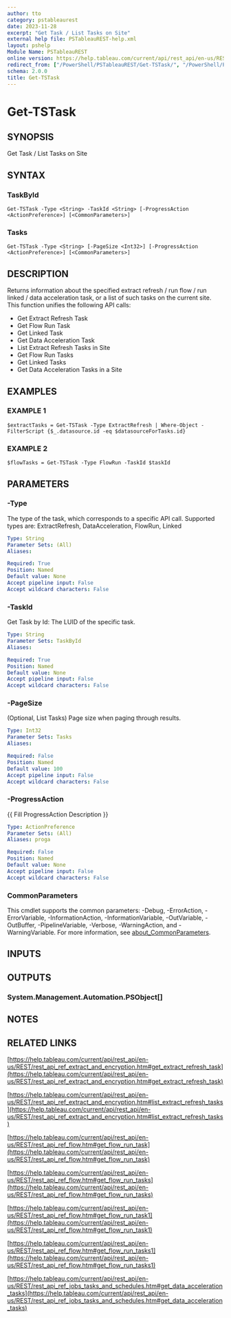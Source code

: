 ```yaml
---
author: tto
category: pstableaurest
date: 2023-11-28
excerpt: "Get Task / List Tasks on Site"
external help file: PSTableauREST-help.xml
layout: pshelp
Module Name: PSTableauREST
online version: https://help.tableau.com/current/api/rest_api/en-us/REST/rest_api_ref_extract_and_encryption.htm#get_extract_refresh_task
redirect_from: ["/PowerShell/PSTableauREST/Get-TSTask/", "/PowerShell/PSTableauREST/get-tstask/", "/PowerShell/get-tstask/"]
schema: 2.0.0
title: Get-TSTask
---
```


# Get-TSTask

## SYNOPSIS
Get Task / List Tasks on Site

## SYNTAX

### TaskById
```
Get-TSTask -Type <String> -TaskId <String> [-ProgressAction <ActionPreference>] [<CommonParameters>]
```

### Tasks
```
Get-TSTask -Type <String> [-PageSize <Int32>] [-ProgressAction <ActionPreference>] [<CommonParameters>]
```

## DESCRIPTION
Returns information about the specified extract refresh / run flow / run linked / data acceleration task, or a list of such tasks on the current site.
This function unifies the following API calls:
- Get Extract Refresh Task
- Get Flow Run Task
- Get Linked Task
- Get Data Acceleration Task
- List Extract Refresh Tasks in Site
- Get Flow Run Tasks
- Get Linked Tasks
- Get Data Acceleration Tasks in a Site

## EXAMPLES

### EXAMPLE 1
```
$extractTasks = Get-TSTask -Type ExtractRefresh | Where-Object -FilterScript {$_.datasource.id -eq $datasourceForTasks.id}
```

### EXAMPLE 2
```
$flowTasks = Get-TSTask -Type FlowRun -TaskId $taskId
```

## PARAMETERS

### -Type
The type of the task, which corresponds to a specific API call.
Supported types are: ExtractRefresh, DataAcceleration, FlowRun, Linked

```yaml
Type: String
Parameter Sets: (All)
Aliases:

Required: True
Position: Named
Default value: None
Accept pipeline input: False
Accept wildcard characters: False
```

### -TaskId
Get Task by Id: The LUID of the specific task.

```yaml
Type: String
Parameter Sets: TaskById
Aliases:

Required: True
Position: Named
Default value: None
Accept pipeline input: False
Accept wildcard characters: False
```

### -PageSize
(Optional, List Tasks) Page size when paging through results.

```yaml
Type: Int32
Parameter Sets: Tasks
Aliases:

Required: False
Position: Named
Default value: 100
Accept pipeline input: False
Accept wildcard characters: False
```

### -ProgressAction
{{ Fill ProgressAction Description }}

```yaml
Type: ActionPreference
Parameter Sets: (All)
Aliases: proga

Required: False
Position: Named
Default value: None
Accept pipeline input: False
Accept wildcard characters: False
```

### CommonParameters
This cmdlet supports the common parameters: -Debug, -ErrorAction, -ErrorVariable, -InformationAction, -InformationVariable, -OutVariable, -OutBuffer, -PipelineVariable, -Verbose, -WarningAction, and -WarningVariable. For more information, see [about_CommonParameters](http://go.microsoft.com/fwlink/?LinkID=113216).

## INPUTS

## OUTPUTS

### System.Management.Automation.PSObject[]
## NOTES

## RELATED LINKS

[https://help.tableau.com/current/api/rest_api/en-us/REST/rest_api_ref_extract_and_encryption.htm#get_extract_refresh_task](https://help.tableau.com/current/api/rest_api/en-us/REST/rest_api_ref_extract_and_encryption.htm#get_extract_refresh_task)

[https://help.tableau.com/current/api/rest_api/en-us/REST/rest_api_ref_extract_and_encryption.htm#list_extract_refresh_tasks](https://help.tableau.com/current/api/rest_api/en-us/REST/rest_api_ref_extract_and_encryption.htm#list_extract_refresh_tasks)

[https://help.tableau.com/current/api/rest_api/en-us/REST/rest_api_ref_flow.htm#get_flow_run_task](https://help.tableau.com/current/api/rest_api/en-us/REST/rest_api_ref_flow.htm#get_flow_run_task)

[https://help.tableau.com/current/api/rest_api/en-us/REST/rest_api_ref_flow.htm#get_flow_run_tasks](https://help.tableau.com/current/api/rest_api/en-us/REST/rest_api_ref_flow.htm#get_flow_run_tasks)

[https://help.tableau.com/current/api/rest_api/en-us/REST/rest_api_ref_flow.htm#get_flow_run_task1](https://help.tableau.com/current/api/rest_api/en-us/REST/rest_api_ref_flow.htm#get_flow_run_task1)

[https://help.tableau.com/current/api/rest_api/en-us/REST/rest_api_ref_flow.htm#get_flow_run_tasks1](https://help.tableau.com/current/api/rest_api/en-us/REST/rest_api_ref_flow.htm#get_flow_run_tasks1)

[https://help.tableau.com/current/api/rest_api/en-us/REST/rest_api_ref_jobs_tasks_and_schedules.htm#get_data_acceleration_tasks](https://help.tableau.com/current/api/rest_api/en-us/REST/rest_api_ref_jobs_tasks_and_schedules.htm#get_data_acceleration_tasks)

